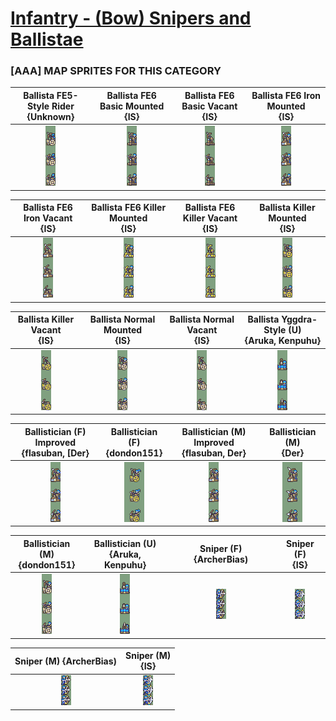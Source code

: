 # [Infantry - (Bow) Snipers and Ballistae](../)

### [AAA] MAP SPRITES FOR THIS CATEGORY


|Ballista FE5-Style Rider <br> {Unknown}|Ballista FE6 Basic Mounted <br> {IS}|Ballista FE6 Basic Vacant <br> {IS}|Ballista FE6 Iron Mounted <br> {IS}|
| :---: | :---: | :---: | :---: |
|<img alt="Ballista FE5-Style Rider {Unknown}-stand" src="Ballista FE5-Style Rider {Unknown}-stand.png" />|<img alt="Ballista FE6 Basic Mounted {IS}-stand" src="Ballista FE6 Basic Mounted {IS}-stand.png" />|<img alt="Ballista FE6 Basic Vacant {IS}-stand" src="Ballista FE6 Basic Vacant {IS}-stand.png" />|<img alt="Ballista FE6 Iron Mounted {IS}-stand" src="Ballista FE6 Iron Mounted {IS}-stand.png" />|


|Ballista FE6 Iron Vacant <br> {IS}|Ballista FE6 Killer Mounted <br> {IS}|Ballista FE6 Killer Vacant <br> {IS}|Ballista Killer Mounted <br> {IS}|
| :---: | :---: | :---: | :---: |
|<img alt="Ballista FE6 Iron Vacant {IS}-stand" src="Ballista FE6 Iron Vacant {IS}-stand.png" />|<img alt="Ballista FE6 Killer Mounted {IS}-stand" src="Ballista FE6 Killer Mounted {IS}-stand.png" />|<img alt="Ballista FE6 Killer Vacant {IS}-stand" src="Ballista FE6 Killer Vacant {IS}-stand.png" />|<img alt="Ballista Killer Mounted {IS}-stand" src="Ballista Killer Mounted {IS}-stand.png" />|


|Ballista Killer Vacant <br> {IS}|Ballista Normal Mounted <br> {IS}|Ballista Normal Vacant <br> {IS}|Ballista Yggdra-Style (U) <br> {Aruka, Kenpuhu}|
| :---: | :---: | :---: | :---: |
|<img alt="Ballista Killer Vacant {IS}-stand" src="Ballista Killer Vacant {IS}-stand.png" />|<img alt="Ballista Normal Mounted {IS}-stand" src="Ballista Normal Mounted {IS}-stand.png" />|<img alt="Ballista Normal Vacant {IS}-stand" src="Ballista Normal Vacant {IS}-stand.png" />|<img alt="Ballista Yggdra-Style (U) {Aruka, Kenpuhu}-stand" src="Ballista Yggdra-Style (U) {Aruka, Kenpuhu}-stand.png" />|


|Ballistician (F) Improved <br> {flasuban, [Der}|Ballistician (F) <br> {dondon151}|Ballistician (M) Improved <br> {flasuban, Der}|Ballistician (M) <br> {Der}|
| :---: | :---: | :---: | :---: |
|<img alt="Ballistician (F) Improved {flasuban, [Der}-stand" src="Ballistician (F) Improved {flasuban, [Der}-stand.png" />|<img alt="Ballistician (F) {dondon151}-stand" src="Ballistician (F) {dondon151}-stand.png" />|<img alt="Ballistician (M) Improved {flasuban, Der}-stand" src="Ballistician (M) Improved {flasuban, Der}-stand.png" />|<img alt="Ballistician (M) {Der}-stand" src="Ballistician (M) {Der}-stand.png" />|


|Ballistician (M) <br> {dondon151}|Ballistician (U) <br> {Aruka, Kenpuhu}|Sniper (F) {ArcherBias) <br> |Sniper (F) <br> {IS}|
| :---: | :---: | :---: | :---: |
|<img alt="Ballistician (M) {dondon151}-stand" src="Ballistician (M) {dondon151}-stand.png" />|<img alt="Ballistician (U) {Aruka, Kenpuhu}-stand" src="Ballistician (U) {Aruka, Kenpuhu}-stand.png" />|<img alt="Sniper (F) {ArcherBias)-stand" src="Sniper (F) {ArcherBias)-stand.png" />|<img alt="Sniper (F) {IS}-stand" src="Sniper (F) {IS}-stand.png" />|


|Sniper (M) {ArcherBias) <br> |Sniper (M) <br> {IS}|
| :---: | :---: |
|<img alt="Sniper (M) {ArcherBias)-stand" src="Sniper (M) {ArcherBias)-stand.png" />|<img alt="Sniper (M) {IS}-stand" src="Sniper (M) {IS}-stand.png" />|


